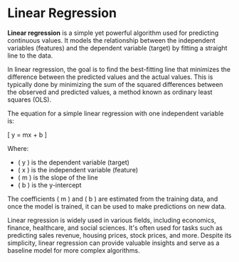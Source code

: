 # Linear Regression

**Linear regression** is a simple yet powerful algorithm used for predicting continuous values. It models the relationship between the independent variables (features) and the dependent variable (target) by fitting a straight line to the data.

In linear regression, the goal is to find the best-fitting line that minimizes the difference between the predicted values and the actual values. This is typically done by minimizing the sum of the squared differences between the observed and predicted values, a method known as ordinary least squares (OLS).

The equation for a simple linear regression with one independent variable is:

\[ y = mx + b \]

Where:
- \( y \) is the dependent variable (target)
- \( x \) is the independent variable (feature)
- \( m \) is the slope of the line
- \( b \) is the y-intercept

The coefficients \( m \) and \( b \) are estimated from the training data, and once the model is trained, it can be used to make predictions on new data.

Linear regression is widely used in various fields, including economics, finance, healthcare, and social sciences. It's often used for tasks such as predicting sales revenue, housing prices, stock prices, and more. Despite its simplicity, linear regression can provide valuable insights and serve as a baseline model for more complex algorithms.
